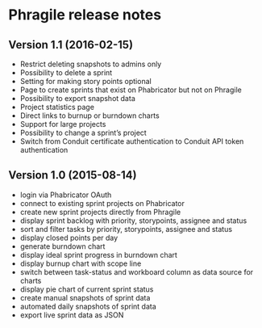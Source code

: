 # Phragile release notes

## Version 1.1 (2016-02-15)

* Restrict deleting snapshots to admins only
* Possibility to delete a sprint
* Setting for making story points optional
* Page to create sprints that exist on Phabricator but not on Phragile
* Possibility to export snapshot data 
* Project statistics page
* Direct links to burnup or burndown charts
* Support for large projects
* Possibility to change a sprint’s project
* Switch from Conduit certificate authentication to Conduit API token authentication

## Version 1.0 (2015-08-14)

* login via Phabricator OAuth
* connect to existing sprint projects on Phabricator
* create new sprint projects directly from Phragile
* display sprint backlog with priority, storypoints, assignee and status
* sort and filter tasks by priority, storypoints, assignee and status
* display closed points per day 
* generate burndown chart
* display ideal sprint progress in burndown chart
* display burnup chart with scope line
* switch between task-status and workboard column as data source for charts
* display pie chart of current sprint status
* create manual snapshots of sprint data
* automated daily snapshots of sprint data
* export live sprint data as JSON
